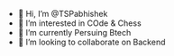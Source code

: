 - 👋 Hi, I’m @TSPabhishek
- 👀 I’m interested in COde & Chess
- 🌱 I’m currently Persuing Btech
- 💞️ I’m looking to collaborate on Backend


<!---
TSPabhishek/TSPabhishek is a ✨ special ✨ repository because its `README.md` (this file) appears on your GitHub profile.
You can click the Preview link to take a look at your changes.
--->
